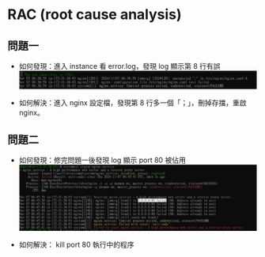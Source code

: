 # RAC (root cause analysis)
##  問題一              
- 如何發現：進入 instance 看 error.log，發現 log 顯示第 8 行有誤       
![log1](../assets/week-09/img/log-01.png)    
       
- 如何解決：進入 nginx 設定檔，發現第 8 行多一個「；」，刪掉存擋，重啟 nginx。


##  問題二      
- 如何發現：修完問題一後發現 log 顯示 port 80 被佔用               
![log2](../assets/week-09/img/log-02.png)       

- 如何解決： kill port 80 執行中的程序


